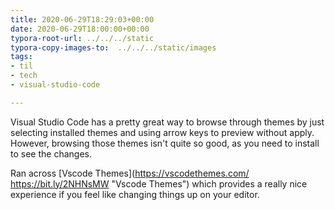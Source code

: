 ```yaml
---
title: 2020-06-29T18:29:03+00:00
date: 2020-06-29T18:00:00+00:00
typora-root-url: ../../../static
typora-copy-images-to:  ../../../static/images
tags:
- til
- tech
- visual-studio-code

---
```

Visual Studio Code has a pretty great way to browse through themes by just selecting installed themes and using arrow keys to preview without apply. However, browsing those themes isn't quite so good, as you need to install to see the changes.

Ran across [Vscode Themes](https://vscodethemes.com/ https://bit.ly/2NHNsMW "Vscode Themes") which provides a really nice experience if you feel like changing things up on your editor.
